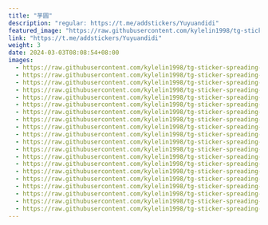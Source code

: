 ```yaml
---
title: "芋圆"
description: "regular: https://t.me/addstickers/Yuyuandidi"
featured_image: "https://raw.githubusercontent.com/kylelin1998/tg-sticker-spreading-worldwide-images/main/img/ca1ee0e4-6c35-4038-8ce2-a783317a806a.jpg"
link: "https://t.me/addstickers/Yuyuandidi"
weight: 3
date: 2024-03-03T08:08:54+08:00
images:
  - https://raw.githubusercontent.com/kylelin1998/tg-sticker-spreading-worldwide-images/main/img/ca1ee0e4-6c35-4038-8ce2-a783317a806a.jpg
  - https://raw.githubusercontent.com/kylelin1998/tg-sticker-spreading-worldwide-images/main/img/2bf8b8b4-623f-4057-8864-2a60816df9c1.jpg
  - https://raw.githubusercontent.com/kylelin1998/tg-sticker-spreading-worldwide-images/main/img/fd1d6c9a-e1fd-4cf2-bfcc-29fe40084fdf.jpg
  - https://raw.githubusercontent.com/kylelin1998/tg-sticker-spreading-worldwide-images/main/img/326f43a0-daff-422b-9a46-6af0cdf092d0.jpg
  - https://raw.githubusercontent.com/kylelin1998/tg-sticker-spreading-worldwide-images/main/img/3448060e-0c0a-498b-95bc-64a44be7e49e.jpg
  - https://raw.githubusercontent.com/kylelin1998/tg-sticker-spreading-worldwide-images/main/img/e3483ae3-3c5b-4ce6-b974-2e569d49d301.jpg
  - https://raw.githubusercontent.com/kylelin1998/tg-sticker-spreading-worldwide-images/main/img/d9f368b5-b54f-4198-ac37-08e3ee7c28ae.jpg
  - https://raw.githubusercontent.com/kylelin1998/tg-sticker-spreading-worldwide-images/main/img/cad52dd1-5bc7-4cd9-97af-6bd83b026ab5.jpg
  - https://raw.githubusercontent.com/kylelin1998/tg-sticker-spreading-worldwide-images/main/img/df9de8ad-44c9-497d-a185-0f52743852ad.jpg
  - https://raw.githubusercontent.com/kylelin1998/tg-sticker-spreading-worldwide-images/main/img/44f5e1f8-3e54-4492-bebc-335bf2a3c447.jpg
  - https://raw.githubusercontent.com/kylelin1998/tg-sticker-spreading-worldwide-images/main/img/6b5f75ac-19d3-493e-b449-3f43e2512be5.jpg
  - https://raw.githubusercontent.com/kylelin1998/tg-sticker-spreading-worldwide-images/main/img/09581bf0-56d7-4caf-94ed-9998005b0623.jpg
  - https://raw.githubusercontent.com/kylelin1998/tg-sticker-spreading-worldwide-images/main/img/f958219b-0a19-4461-b69f-0624f3f0f6f9.jpg
  - https://raw.githubusercontent.com/kylelin1998/tg-sticker-spreading-worldwide-images/main/img/692f6ee7-bfd1-461b-ac36-49977b726f11.jpg
  - https://raw.githubusercontent.com/kylelin1998/tg-sticker-spreading-worldwide-images/main/img/570901f3-688a-4f11-ad3b-05b4577991ca.jpg
  - https://raw.githubusercontent.com/kylelin1998/tg-sticker-spreading-worldwide-images/main/img/89d4e48b-85f1-43c2-87ba-e44df517e432.jpg
  - https://raw.githubusercontent.com/kylelin1998/tg-sticker-spreading-worldwide-images/main/img/8cc4f15e-5402-408b-ab42-f9ba18c1beff.jpg
  - https://raw.githubusercontent.com/kylelin1998/tg-sticker-spreading-worldwide-images/main/img/666e8239-94e4-4ae4-92da-e689577a611a.jpg
  - https://raw.githubusercontent.com/kylelin1998/tg-sticker-spreading-worldwide-images/main/img/6d644b7d-f68c-480a-acb2-84941b9f8af5.jpg
  - https://raw.githubusercontent.com/kylelin1998/tg-sticker-spreading-worldwide-images/main/img/945bec53-91f1-43c6-8540-13082a182aa6.jpg
---
```

